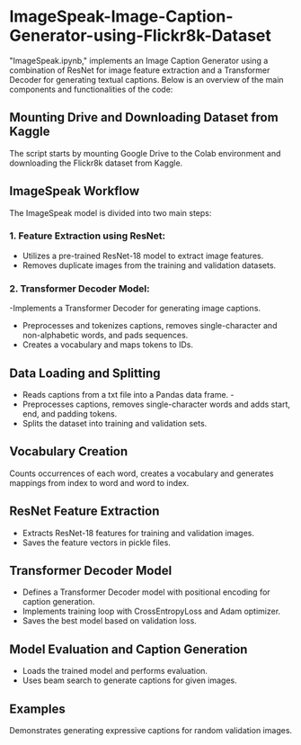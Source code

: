 # ImageSpeak-Image-Caption-Generator-using-Flickr8k-Dataset

"ImageSpeak.ipynb," implements an Image Caption Generator using a combination of ResNet for image feature extraction and a Transformer Decoder for generating textual captions. Below is an overview of the main components and functionalities of the code:

## Mounting Drive and Downloading Dataset from Kaggle
The script starts by mounting Google Drive to the Colab environment and downloading the Flickr8k dataset from Kaggle.

## ImageSpeak Workflow
The ImageSpeak model is divided into two main steps:

### 1. Feature Extraction using ResNet:

- Utilizes a pre-trained ResNet-18 model to extract image features.
- Removes duplicate images from the training and validation datasets.
### 2. Transformer Decoder Model:

-Implements a Transformer Decoder for generating image captions.
- Preprocesses and tokenizes captions, removes single-character and non-alphabetic words, and pads sequences.
- Creates a vocabulary and maps tokens to IDs.
## Data Loading and Splitting
- Reads captions from a txt file into a Pandas data frame. -
-  Preprocesses captions, removes single-character words and adds start, end, and padding tokens.
- Splits the dataset into training and validation sets.
## Vocabulary Creation
Counts occurrences of each word, creates a vocabulary and generates mappings from index to word and word to index.
## ResNet Feature Extraction
- Extracts ResNet-18 features for training and validation images.
- Saves the feature vectors in pickle files.
## Transformer Decoder Model
- Defines a Transformer Decoder model with positional encoding for caption generation.
- Implements training loop with CrossEntropyLoss and Adam optimizer.
- Saves the best model based on validation loss.
## Model Evaluation and Caption Generation
- Loads the trained model and performs evaluation.
- Uses beam search to generate captions for given images.
## Examples
Demonstrates generating expressive captions for random validation images.
